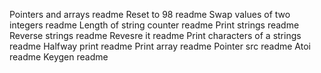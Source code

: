 Pointers and arrays readme
Reset to 98 readme
Swap values of two integers readme
Length of string counter readme
Print strings readme
Reverse strings readme
Revesre it readme
Print characters of a strings readme
Halfway print readme
Print array readme
Pointer src readme
Atoi readme
Keygen readme
